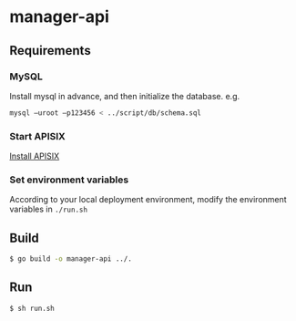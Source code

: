 <!--
#
# Licensed to the Apache Software Foundation (ASF) under one or more
# contributor license agreements.  See the NOTICE file distributed with
# this work for additional information regarding copyright ownership.
# The ASF licenses this file to You under the Apache License, Version 2.0
# (the "License"); you may not use this file except in compliance with
# the License.  You may obtain a copy of the License at
#
#     http://www.apache.org/licenses/LICENSE-2.0
#
# Unless required by applicable law or agreed to in writing, software
# distributed under the License is distributed on an "AS IS" BASIS,
# WITHOUT WARRANTIES OR CONDITIONS OF ANY KIND, either express or implied.
# See the License for the specific language governing permissions and
# limitations under the License.
#
-->

# manager-api

## Requirements

### MySQL

Install mysql in advance, and then initialize the database. e.g.

```sh
mysql –uroot –p123456 < ../script/db/schema.sql
```

### Start APISIX

[Install APISIX](https://github.com/apache/apisix#configure-and-installation)

### Set environment variables

According to your local deployment environment, modify the environment variables in `./run.sh`

## Build

```sh
$ go build -o manager-api ../.
```

## Run

```sh
$ sh run.sh
```
